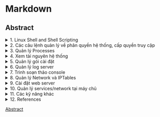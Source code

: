 # Markdown
## Abstract
<details><summary>1. Linux Shell and Shell Scripting</summary>
<p>
  
  ### Reference link:
  
* [Shell script bash file](https://www.geeksforgeeks.org/introduction-linux-shell-shell-scripting/) 


### Introduction
  
> If you are using any major operating system you are indirectly interacting to shell. If you are running Ubuntu, Linux Mint or any other Linux distribution, you are interacting to shell every time you use terminal. In this article I will discuss about linux shells and shell scripting so before understanding shell scripting we have to get familiar with following terminologies

* Kernel
* Shell
* Terminal

### What is Kernel

> The kernel is a computer program that is the core of a computer's operating system, with complete control over everthing in the system. It manages following resources of the Linux system - 

* File management
* Process management
* I/O management
* Memory management
* Device management etc.

### What is Shell

> A shell is special user program which provide  an interface to user to use operating system services. Shell accept human readble commands from user and convert them into something which kernel can such as keyboards or from files. The shell gets started when the user logs in or start the terminal.

![linux shell](https://media.geeksforgeeks.org/wp-content/uploads/18834419_1198504446945937_35839918_n-300x291.png)

> Shell is broadly classified into two categories -

* Command Line Shell
* Graphical Shell

</p>
</details>

<details>
<summary>2. Các câu lệnh quản lý về phân quyền hệ thống, cấp quyền truy cập</summary>
</details>

<details>
<summary>3. Quản lý Processes</summary>
</details>

<details>
<summary>4. Xem tài nguyên hệ thống</summary>
</details>

<details>
<summary>5. Quản lý gói cài đặt</summary>
</details>

<details>
<summary>6. Quản lý log server</summary>
</details>

<details>
<summary>7. Trình soạn thảo console</summary>
</details>

<details>
<summary>8. Quản lý Network và IPTables</summary>
</details>

<details>
<summary>9. Cài đặt web server</summary>
</details>

<details>
<summary>10. Quản lý services/network tại máy chủ</summary>
</details>

<details>
<summary>11. Các kỹ năng khác</summary>
</details>

<details>
<summary>12. References</summary>
</details>



[Abstract](#abstract)
